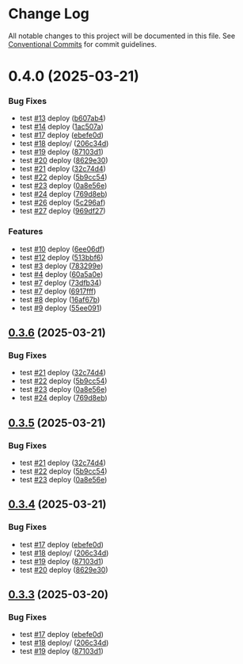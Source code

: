 # Change Log

All notable changes to this project will be documented in this file.
See [Conventional Commits](https://conventionalcommits.org) for commit guidelines.

# 0.4.0 (2025-03-21)


### Bug Fixes

* test [#13](https://github.com/Flash-Global66/b2b-ui-framework/issues/13) deploy ([b607ab4](https://github.com/Flash-Global66/b2b-ui-framework/commit/b607ab4bd75b8ad7e5911587e79c825ec7fa195b))
* test [#14](https://github.com/Flash-Global66/b2b-ui-framework/issues/14) deploy ([1ac507a](https://github.com/Flash-Global66/b2b-ui-framework/commit/1ac507a221c66d3efedfb30b6d808a7e16c76776))
* test [#17](https://github.com/Flash-Global66/b2b-ui-framework/issues/17) deploy ([ebefe0d](https://github.com/Flash-Global66/b2b-ui-framework/commit/ebefe0d7e32cb835d5d85495fcd19e1164cef4d0))
* test [#18](https://github.com/Flash-Global66/b2b-ui-framework/issues/18) deploy/ ([206c34d](https://github.com/Flash-Global66/b2b-ui-framework/commit/206c34d9ce2033e48c8791051699d5f1ee28dcf6))
* test [#19](https://github.com/Flash-Global66/b2b-ui-framework/issues/19) deploy ([87103d1](https://github.com/Flash-Global66/b2b-ui-framework/commit/87103d1ffc389936de209ddd801205239775502c))
* test [#20](https://github.com/Flash-Global66/b2b-ui-framework/issues/20) deploy ([8629e30](https://github.com/Flash-Global66/b2b-ui-framework/commit/8629e30831071b3e1f33887c1aa5d0ee7ed9fe27))
* test [#21](https://github.com/Flash-Global66/b2b-ui-framework/issues/21) deploy ([32c74d4](https://github.com/Flash-Global66/b2b-ui-framework/commit/32c74d4063276f4ceee571ee08e89d28cf307310))
* test [#22](https://github.com/Flash-Global66/b2b-ui-framework/issues/22) deploy ([5b9cc54](https://github.com/Flash-Global66/b2b-ui-framework/commit/5b9cc5450bd49c70260a4419a75e55f32a1b8e2f))
* test [#23](https://github.com/Flash-Global66/b2b-ui-framework/issues/23) deploy ([0a8e56e](https://github.com/Flash-Global66/b2b-ui-framework/commit/0a8e56ea80aa4cec6e3fb6f123f957dfaf0eaff1))
* test [#24](https://github.com/Flash-Global66/b2b-ui-framework/issues/24) deploy ([769d8eb](https://github.com/Flash-Global66/b2b-ui-framework/commit/769d8eb32511fdadfddb21439cb3bb66dc3f818b))
* test [#26](https://github.com/Flash-Global66/b2b-ui-framework/issues/26) deploy ([5c296af](https://github.com/Flash-Global66/b2b-ui-framework/commit/5c296af26ecf5dfaeaaa6b7b53847c17423b8dbc))
* test [#27](https://github.com/Flash-Global66/b2b-ui-framework/issues/27) deploy ([969df27](https://github.com/Flash-Global66/b2b-ui-framework/commit/969df2707e7855974f06e763715879dc8c71a911))


### Features

* test [#10](https://github.com/Flash-Global66/b2b-ui-framework/issues/10) deploy ([6ee06df](https://github.com/Flash-Global66/b2b-ui-framework/commit/6ee06dfb39ee6fd6ac13b1a106b6b414ef1cd586))
* test [#12](https://github.com/Flash-Global66/b2b-ui-framework/issues/12) deploy ([513bbf6](https://github.com/Flash-Global66/b2b-ui-framework/commit/513bbf61b3e2347f1bdd552edd38c67232b733b5))
* test [#3](https://github.com/Flash-Global66/b2b-ui-framework/issues/3) deploy ([783299e](https://github.com/Flash-Global66/b2b-ui-framework/commit/783299e1b22652d82a5ad81135e2e82b1f939210))
* test [#4](https://github.com/Flash-Global66/b2b-ui-framework/issues/4) deploy ([60a5a0e](https://github.com/Flash-Global66/b2b-ui-framework/commit/60a5a0ec2d7c2c2625fffbb1a7ee1c1a81cb6412))
* test [#7](https://github.com/Flash-Global66/b2b-ui-framework/issues/7) deploy ([73dfb34](https://github.com/Flash-Global66/b2b-ui-framework/commit/73dfb34a0bcb5b3e722782c8c6eac01a516090de))
* test [#7](https://github.com/Flash-Global66/b2b-ui-framework/issues/7) deploy ([6917fff](https://github.com/Flash-Global66/b2b-ui-framework/commit/6917fff93f51a77b170d01a4ab4b4125cea68cb5))
* test [#8](https://github.com/Flash-Global66/b2b-ui-framework/issues/8) deploy ([16af67b](https://github.com/Flash-Global66/b2b-ui-framework/commit/16af67bf91c3ce38da0eceba00ad7715c11d9675))
* test [#9](https://github.com/Flash-Global66/b2b-ui-framework/issues/9) deploy ([55ee091](https://github.com/Flash-Global66/b2b-ui-framework/commit/55ee091c603d10c85cb7d0fa687077b7f7139be3))





## [0.3.6](https://github.com/Flash-Global66/b2b-ui-framework/compare/@flash-global66/b2b-ui-segmented@0.3.4...@flash-global66/b2b-ui-segmented@0.3.6) (2025-03-21)


### Bug Fixes

* test [#21](https://github.com/Flash-Global66/b2b-ui-framework/issues/21) deploy ([32c74d4](https://github.com/Flash-Global66/b2b-ui-framework/commit/32c74d4063276f4ceee571ee08e89d28cf307310))
* test [#22](https://github.com/Flash-Global66/b2b-ui-framework/issues/22) deploy ([5b9cc54](https://github.com/Flash-Global66/b2b-ui-framework/commit/5b9cc5450bd49c70260a4419a75e55f32a1b8e2f))
* test [#23](https://github.com/Flash-Global66/b2b-ui-framework/issues/23) deploy ([0a8e56e](https://github.com/Flash-Global66/b2b-ui-framework/commit/0a8e56ea80aa4cec6e3fb6f123f957dfaf0eaff1))
* test [#24](https://github.com/Flash-Global66/b2b-ui-framework/issues/24) deploy ([769d8eb](https://github.com/Flash-Global66/b2b-ui-framework/commit/769d8eb32511fdadfddb21439cb3bb66dc3f818b))





## [0.3.5](https://github.com/Flash-Global66/b2b-ui-framework/compare/@flash-global66/b2b-ui-segmented@0.3.4...@flash-global66/b2b-ui-segmented@0.3.5) (2025-03-21)


### Bug Fixes

* test [#21](https://github.com/Flash-Global66/b2b-ui-framework/issues/21) deploy ([32c74d4](https://github.com/Flash-Global66/b2b-ui-framework/commit/32c74d4063276f4ceee571ee08e89d28cf307310))
* test [#22](https://github.com/Flash-Global66/b2b-ui-framework/issues/22) deploy ([5b9cc54](https://github.com/Flash-Global66/b2b-ui-framework/commit/5b9cc5450bd49c70260a4419a75e55f32a1b8e2f))
* test [#23](https://github.com/Flash-Global66/b2b-ui-framework/issues/23) deploy ([0a8e56e](https://github.com/Flash-Global66/b2b-ui-framework/commit/0a8e56ea80aa4cec6e3fb6f123f957dfaf0eaff1))





## [0.3.4](https://github.com/Flash-Global66/b2b-ui-framework/compare/@flash-global66/b2b-ui-segmented@0.3.2...@flash-global66/b2b-ui-segmented@0.3.4) (2025-03-21)


### Bug Fixes

* test [#17](https://github.com/Flash-Global66/b2b-ui-framework/issues/17) deploy ([ebefe0d](https://github.com/Flash-Global66/b2b-ui-framework/commit/ebefe0d7e32cb835d5d85495fcd19e1164cef4d0))
* test [#18](https://github.com/Flash-Global66/b2b-ui-framework/issues/18) deploy/ ([206c34d](https://github.com/Flash-Global66/b2b-ui-framework/commit/206c34d9ce2033e48c8791051699d5f1ee28dcf6))
* test [#19](https://github.com/Flash-Global66/b2b-ui-framework/issues/19) deploy ([87103d1](https://github.com/Flash-Global66/b2b-ui-framework/commit/87103d1ffc389936de209ddd801205239775502c))
* test [#20](https://github.com/Flash-Global66/b2b-ui-framework/issues/20) deploy ([8629e30](https://github.com/Flash-Global66/b2b-ui-framework/commit/8629e30831071b3e1f33887c1aa5d0ee7ed9fe27))





## [0.3.3](https://github.com/Flash-Global66/b2b-ui-framework/compare/@flash-global66/b2b-ui-segmented@0.3.2...@flash-global66/b2b-ui-segmented@0.3.3) (2025-03-20)


### Bug Fixes

* test [#17](https://github.com/Flash-Global66/b2b-ui-framework/issues/17) deploy ([ebefe0d](https://github.com/Flash-Global66/b2b-ui-framework/commit/ebefe0d7e32cb835d5d85495fcd19e1164cef4d0))
* test [#18](https://github.com/Flash-Global66/b2b-ui-framework/issues/18) deploy/ ([206c34d](https://github.com/Flash-Global66/b2b-ui-framework/commit/206c34d9ce2033e48c8791051699d5f1ee28dcf6))
* test [#19](https://github.com/Flash-Global66/b2b-ui-framework/issues/19) deploy ([87103d1](https://github.com/Flash-Global66/b2b-ui-framework/commit/87103d1ffc389936de209ddd801205239775502c))
